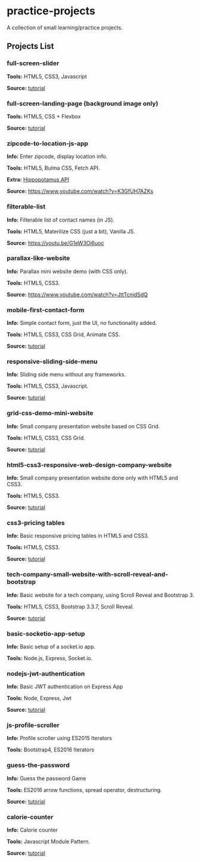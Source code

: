 # practice-projects
A collection of small learning/practice projects.

## Projects List

### **full-screen-slider**

**Tools:** HTML5, CSS3, Javascript

**Source:** [tutorial](https://www.youtube.com/watch?v=7ZO2RTMNSAY)

### **full-screen-landing-page (background image only)**

**Tools:** HTML5, CSS + Flexbox

**Source:** [tutorial](https://youtu.be/hVdTQWASliE)

### **zipcode-to-location-js-app**

**Info:** Enter zipcode, display location info.

**Tools:** HTML5, Bulma CSS, Fetch API.

**Extra:** [Hippopotamus API](http://www.zippopotam.us/)

**Source:** https://www.youtube.com/watch?v=K3GfUH7AZKs

### **filterable-list**

**Info:** Filterable list of contact names (in JS).

**Tools:** HTML5, Materilize CSS (just a bit), Vanilla JS.

**Source:** https://youtu.be/G1eW3Oi6uoc

### **parallax-like-website**

**Info:** Parallax mini website demo (with CSS only).

**Tools:** HTML5, CSS3.

**Source:** https://www.youtube.com/watch?v=JttTcnidSdQ

### **mobile-first-contact-form**

**Info:** Simple contact form, just the UI, no functionality added.

**Tools:** HTML5, CSS3, CSS Grid, Animate CSS.

**Source:** [tutorial](https://youtu.be/Sb5qOa3R4hY)

### **responsive-sliding-side-menu**

**Info:** Sliding side menu without any frameworks.

**Tools:** HTML5, CSS3, Javascript.

**Source:** [tutorial](https://youtu.be/wpGNFGqNfdU)

### **grid-css-demo-mini-website**

**Info:** Small company presentation website based on CSS Grid.

**Tools:** HTML5, CSS3, CSS Grid.

**Source:** [tutorial](https://youtu.be/M3qBpPw77qo)

### **html5-css3-responsive-web-design-company-website**

**Info:** Small company presentation website done only with HTML5 and CSS3.

**Tools:** HTML5, CSS3.

**Source:** [tutorial](https://youtu.be/jV8B24rSN5o)

### **css3-pricing tables**

**Info:** Basic responsive pricing tables in HTML5 and CSS3.

**Tools:** HTML5, CSS3.

**Source:** [tutorial](https://www.youtube.com/watch?v=7rJ5rhdVvOo)

### **tech-company-small-website-with-scroll-reveal-and-bootstrap**

**Info:** Basic website for a tech company, using Scroll Reveal and Bootstrap 3.

**Tools:** HTML5, CSS3, Bootstrap 3.3.7, Scroll Reveal.

**Source:** [tutorial](https://www.youtube.com/watch?v=ePgnR4gHIi4)

### **basic-socketio-app-setup**

**Info:** Basic setup of a socket.io app.

**Tools:** Node.js, Express, Socket.io.

### **nodejs-jwt-authentication**

**Info:** Basic JWT authentication on Express App

**Tools:** Node, Express, Jwt

**Source:** [tutorial](https://www.youtube.com/watch?v=7nafaH9SddU)

### **js-profile-scroller**

**Info:** Profile scroller using ES2015 Iterators

**Tools:** Bootstrap4, ES2016 Iterators

### **guess-the-password**

**Info:** Guess the password Game

**Tools:** ES2016 arrow functions, spread operator, destructuring.

**Source:** [tutorial](https://www.udemy.com/the-advanced-web-developer-bootcamp/learn/v4/t/lecture/7307290)

### **calorie-counter**

**Info:** Calorie counter

**Tools:** Javascript Module Pattern.

**Source:** [tutorial](https://www.udemy.com/modern-javascript-from-the-beginning/learn/v4)

